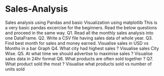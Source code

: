 # Sales-Analysis
Sales analysis using Pandas and basic Visualization using matplotlib 
This is a very basic pandas excercise for the beginners. Read the below questions and proceed in the same way.
Q1. Read all the monthly sales analysis into one DataFrame.
Q2. Write a CSV file having sales data of whole year.
Q3. Find best month for sales and money earned. Visualise sales in USD vs Months in a bar Graph
Q4. What city had highest sales ? Visualise sales City Wise.
Q5. At what time we should advertise to maximise sales ? Visualise sales data in 24hr format
Q6. What products are often sold together ?
Q7. What product sold the most ? Visualise what products sold vs number of units sold

